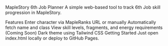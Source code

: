 MapleStory 6th Job Planner
A simple web-based tool to track 6th Job skill progression in MapleStory.

Features
Enter character via MapleRanks URL or manually
Automatically fetch name and class
View skill levels, fragments, and energy requirements (Coming Soon)
Dark theme using Tailwind CSS
Getting Started
Just open index.html locally or deploy to GitHub Pages.
